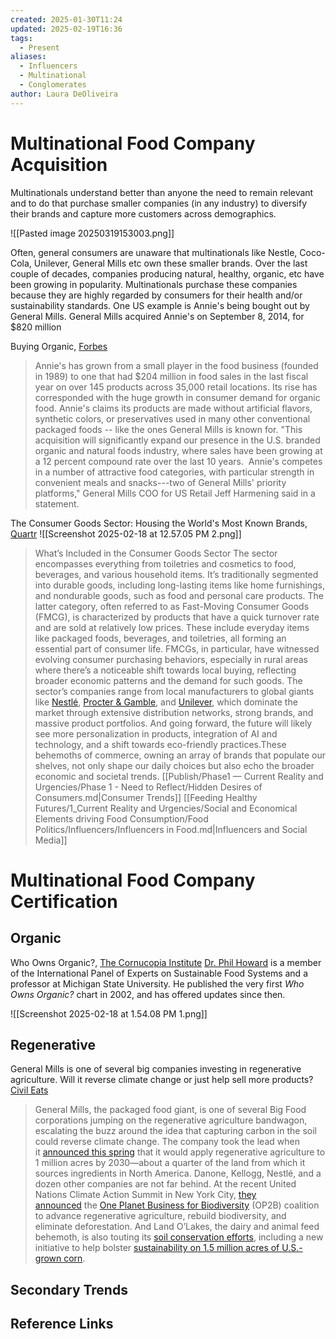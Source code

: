 ```yaml
---
created: 2025-01-30T11:24
updated: 2025-02-19T16:36
tags:
  - Present
aliases:
  - Influencers
  - Multinational
  - Conglomerates
author: Laura DeOliveira
---
```

# Multinational Food Company Acquisition 
Multinationals understand better than anyone the need to remain relevant and to do that purchase smaller companies (in any industry) to diversify their brands and capture more customers across demographics. 

![[Pasted image 20250319153003.png]]

Often, general consumers are unaware that multinationals like Nestle, Coco-Cola, Unilever, General Mills etc own these smaller brands. Over the last couple of decades, companies producing natural, healthy, organic, etc have been growing in popularity. Multinationals purchase these companies because they are highly regarded by consumers for their health and/or sustainability standards. One US example is Annie's being bought out by General Mills. General Mills acquired Annie's on September 8, 2014, for $820 million

Buying Organic, [Forbes](https://www.forbes.com/sites/briansolomon/2014/09/08/buying-organic-general-mills-swallows-annies-for-820-million/)
> Annie's has grown from a small player in the food business (founded in 1989) to one that had $204 million in food sales in the last fiscal year on over 145 products across 35,000 retail locations. Its rise has corresponded with the huge growth in consumer demand for organic food. Annie's claims its products are made without artificial flavors, synthetic colors, or preservatives used in many other conventional packaged foods -- like the ones General Mills is known for.
> "This acquisition will significantly expand our presence in the U.S. branded organic and natural foods industry, where sales have been growing at a 12 percent compound rate over the last 10 years.  Annie's competes in a number of attractive food categories, with particular strength in convenient meals and snacks---two of General Mills' priority platforms," General Mills COO for US Retail Jeff Harmening said in a statement.



The Consumer Goods Sector: Housing the World's Most Known Brands, [Quartr](https://quartr.com/insights/company-research/the-consumer-goods-sector-housing-the-worlds-most-known-brands)
![[Screenshot 2025-02-18 at 12.57.05 PM 2.png]]
> What’s Included in the Consumer Goods Sector
> The sector encompasses everything from toiletries and cosmetics to food, beverages, and various household items. It’s traditionally segmented into durable goods, including long-lasting items like home furnishings, and nondurable goods, such as food and personal care products. The latter category, often referred to as Fast-Moving Consumer Goods (FMCG), is characterized by products that have a quick turnover rate and are sold at relatively low prices. These include everyday items like packaged foods, beverages, and toiletries, all forming an essential part of consumer life.
> FMCGs, in particular, have witnessed evolving consumer purchasing behaviors, especially in rural areas where there’s a noticeable shift towards local buying, reflecting broader economic patterns and the demand for such goods. The sector’s companies range from local manufacturers to global giants like [Nestlé](https://quartr.com/companies/nestl-s-a_12094), [Procter & Gamble](https://quartr.com/companies/the-procter-gamble-company_6491), and [Unilever](https://quartr.com/companies/unilever-plc_5669), which dominate the market through extensive distribution networks, strong brands, and massive product portfolios.
> And going forward, the future will likely see more personalization in products, integration of AI and technology, and a shift towards eco-friendly practices.These behemoths of commerce, owning an array of brands that populate our shelves, not only shape our daily choices but also echo the broader economic and societal trends. [[Publish/Phase1 — Current Reality and Urgencies/Phase 1 - Need to Reflect/Hidden Desires of Consumers.md|Consumer Trends]]  [[Feeding Healthy Futures/1_Current Reality and Urgencies/Social and Economical Elements driving Food Consumption/Food Politics/Influencers/Influencers in Food.md|Influencers and Social Media]]


# Multinational Food Company Certification 

## Organic
Who Owns Organic?, [The Cornucopia Institute](https://www.cornucopia.org/research/who-owns-organic/)
[Dr. Phil Howard](https://philhoward.net/) is a member of the International Panel of Experts on Sustainable Food Systems and a professor at Michigan State University. He published the very first _Who Owns Organic?_ chart in 2002, and has offered updates since then.

![[Screenshot 2025-02-18 at 1.54.08 PM 1.png]]

## Regenerative 
General Mills is one of several big companies investing in regenerative agriculture. Will it reverse climate change or just help sell more products? [Civil Eats ](https://civileats.com/2019/10/29/big-food-is-betting-on-regenerative-agriculture-to-thwart-climate-change/)
> General Mills, the packaged food giant, is one of several Big Food corporations jumping on the regenerative agriculture bandwagon, escalating the buzz around the idea that capturing carbon in the soil could reverse climate change. The company took the lead when it [announced this spring](https://www.generalmills.com/en/News/NewsReleases/Library/2019/March/Regen-Ag) that it would apply regenerative agriculture to 1 million acres by 2030—about a quarter of the land from which it sources ingredients in North America.
> Danone, Kellogg, Nestlé, and a dozen other companies are not far behind. At the recent United Nations Climate Action Summit in New York City, [they announced](https://www.wbcsd.org/Programs/Food-Land-Water/News/Nineteen-leading-companies-join-forces-to-step-up-alternative-farming-practices-and-protect-biodiversity-for-the-benefit-of-planet-and-people) the [One Planet Business for Biodiversity](https://op2b.org/) (OP2B) coalition to advance regenerative agriculture, rebuild biodiversity, and eliminate deforestation. And Land O’Lakes, the dairy and animal feed behemoth, is also touting its [soil conservation efforts](https://www.landolakessustain.com/about-us/), including a new initiative to help bolster [sustainability on 1.5 million acres of U.S.-grown corn](https://www.landolakesinc.com/Press/News/Corn-Sustainability-Initiative).



## Secondary Trends

## Reference Links


